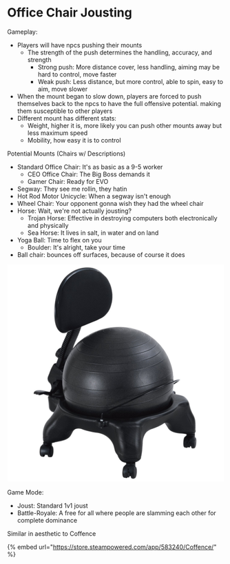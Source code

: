 # Office Chair Jousting

Gameplay:

* Players will have npcs pushing their mounts
  * The strength of the push determines the handling, accuracy, and strength 
    * Strong push: More distance cover, less handling, aiming may be hard to control, move faster
    * Weak push: Less distance, but more control, able to spin, easy to aim, move slower
* When the mount began to slow down, players are forced to push themselves back to the npcs to have the full offensive potential. making them susceptible to other players
* Different mount has different stats:
  * Weight, higher it is, more likely you can push other mounts away but less maximum speed
  * Mobility, how easy it is to control

Potential Mounts \(Chairs w/ Descriptions\)

* Standard Office Chair: It's as basic as a 9-5 worker
  * CEO Office Chair: The Big Boss demands it
  * Gamer Chair: Ready for EVO
* Segway: They see me rollin, they hatin 
* Hot Rod Motor Unicycle: When a segway isn't enough
* Wheel Chair: Your opponent gonna wish they had the wheel chair
* Horse: Wait, we're not actually jousting?
  * Trojan Horse: Effective in destroying computers both electronically and physically
  * Sea Horse: It lives in salt, in water and on land
* Yoga Ball: Time to flex on you
  * Boulder: It's alright, take your time
* Ball chair: bounces off surfaces, because of course it does

![](.gitbook/assets/image%20%283%29.png)

Game Mode:

* Joust: Standard 1v1 joust
* Battle-Royale: A free for all where people are slamming each other for complete dominance

Similar in aesthetic to Coffence

{% embed url="https://store.steampowered.com/app/583240/Coffence/" %}



